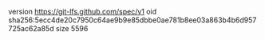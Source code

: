 version https://git-lfs.github.com/spec/v1
oid sha256:5ecc4de20c7950c64ae9b9e85dbbe0ae781b8ee03a863b4b6d957725ac62a85d
size 5596
